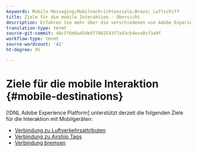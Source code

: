 ```yaml
---
keywords: Mobile Messaging;Mobilnachrichtenziele;Braze; Luftschiff
title: Ziele für die mobile Interaktion - Übersicht
description: Erfahren Sie mehr über die verschiedenen von Adobe Experience Platform unterstützten Ziele für die Interaktion mit Mobilgeräten.
translation-type: tm+mt
source-git-commit: 48c5f6d6a45de5f7982543f7a43cb4ece8cf3a9f
workflow-type: tm+mt
source-wordcount: '42'
ht-degree: 0%

---
```



# Ziele für die mobile Interaktion {#mobile-destinations}

[!DNL Adobe Experience Platform] unterstützt derzeit die folgenden Ziele für die Interaktion mit Mobilgeräten:

* [Verbindung zu Luftverkehrsattributen](./airship-attributes.md)
* [Verbindung zu Airship Tags](./airship-tags.md)
* [Verbindung bremsen](./braze.md)